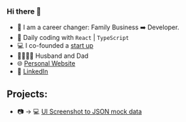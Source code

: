 ### Hi there 👋

- 🔄  I am a career changer: Family Business ➡️ Developer.
- 🌱  Daily coding with `React` | `TypeScript`
- 💻  I co-founded a [start up](https://www.botany.io)
- 👨‍👩‍👦‍👦  Husband and Dad
- :globe_with_meridians: [Personal Website](https://www.heykyle.com)
- :office: [LinkedIn](https://www.linkedin.com/in/kylecodes)

## Projects:
- 📷 -> 💻 [UI Screenshot to JSON mock data](https://www.screenshotdata.com)
